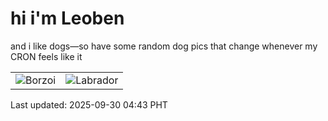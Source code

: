 # hi i'm Leoben

and i like dogs—so have some random dog pics that change whenever my CRON feels like it

|  |  |
|--------|----------|
| ![Borzoi](https://random-dog-vercel.vercel.app/api/random-borzoi?v=1759178621) | ![Labrador](https://random-dog-vercel.vercel.app/api/random-labrador?v=1759178621) |

Last updated: 2025-09-30 04:43 PHT
